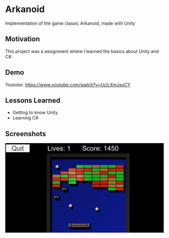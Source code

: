 # Arkanoid

Implementation of the game classic Arkanoid, made with Unity

## Motivation

This project was a assignment where I learned the basics about Unity and C#.

## Demo

Youtube: https://www.youtube.com/watch?v=UcjLXmJxoCY

  
## Lessons Learned

- Getting to know Unity
- Learning C#


## Screenshots

![Gameplay](https://raw.githubusercontent.com/Monogenesis/Arkanoid/main/screenshots/gameplay.png)

  

